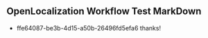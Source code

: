 ## OpenLocalization Workflow Test MarkDown
* ffe64087-be3b-4d15-a50b-26496fd5efa6 
thanks!<!--HONumber=Mar16_HO2-->
